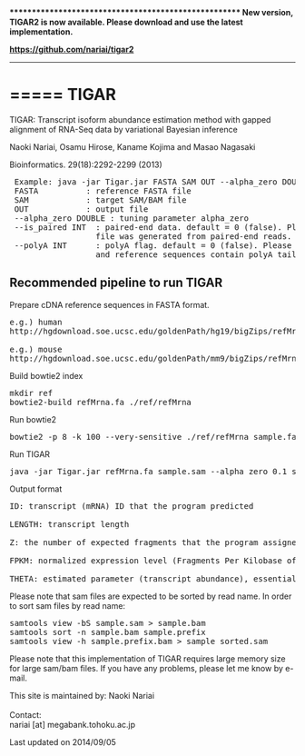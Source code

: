 <b>
****************************************************
New version, TIGAR2 is now available.
Please download and use the latest implementation.

https://github.com/nariai/tigar2
****************************************************
</b>

=====
TIGAR
=====

TIGAR: Transcript isoform abundance estimation method with gapped alignment of RNA-Seq data by variational Bayesian inference

Naoki Nariai, Osamu Hirose, Kaname Kojima and Masao Nagasaki</pre>

Bioinformatics. 29(18):2292-2299 (2013)


<pre>
 Example: java -jar Tigar.jar FASTA SAM OUT --alpha_zero DOUBLE --is_paired INT --polyA INT
 FASTA          : reference FASTA file
 SAM            : target SAM/BAM file
 OUT            : output file
 --alpha_zero DOUBLE : tuning parameter alpha_zero
 --is_paired INT  : paired-end data. default = 0 (false). Please set 1, if sam
                  file was generated from paired-end reads.
 --polyA INT      : polyA flag. default = 0 (false). Please set 1 if both read
                  and reference sequences contain polyA tails.
</pre>

## Recommended pipeline to run TIGAR

Prepare cDNA reference sequences in FASTA format.

<pre>
e.g.) human
http://hgdownload.soe.ucsc.edu/goldenPath/hg19/bigZips/refMrna.fa.gz

e.g.) mouse
http://hgdownload.soe.ucsc.edu/goldenPath/mm9/bigZips/refMrna.fa.gz
</pre>

Build bowtie2 index

<pre>
mkdir ref
bowtie2-build refMrna.fa ./ref/refMrna
</pre>

Run bowtie2

<pre>
bowtie2 -p 8 -k 100 --very-sensitive ./ref/refMrna sample.fastq > sample.sam
</pre>

Run TIGAR

<pre>
java -jar Tigar.jar refMrna.fa sample.sam --alpha_zero 0.1 sample_out.txt
</pre>

Output format

<pre>
ID: transcript (mRNA) ID that the program predicted

LENGTH: transcript length

Z: the number of expected fragments that the program assigned to the transcript

FPKM: normalized expression level (Fragments Per Kilobase of exon per Million mapped fragments)

THETA: estimated parameter (transcript abundance), essentially Z divided by total mapped reads.
</pre>

Please note that sam files are expected to be sorted by read name.
In order to sort sam files by read name:

<pre>
samtools view -bS sample.sam > sample.bam
samtools sort -n sample.bam sample.prefix
samtools view -h sample.prefix.bam > sample_sorted.sam
</pre>


Please note that this implementation of TIGAR requires large memory size for large sam/bam files.
If you have any problems, please let me know by e-mail.

This site is maintained by:
Naoki Nariai<br>
<br>
Contact:<br>
nariai [at] megabank.tohoku.ac.jp

Last updated on 2014/09/05

